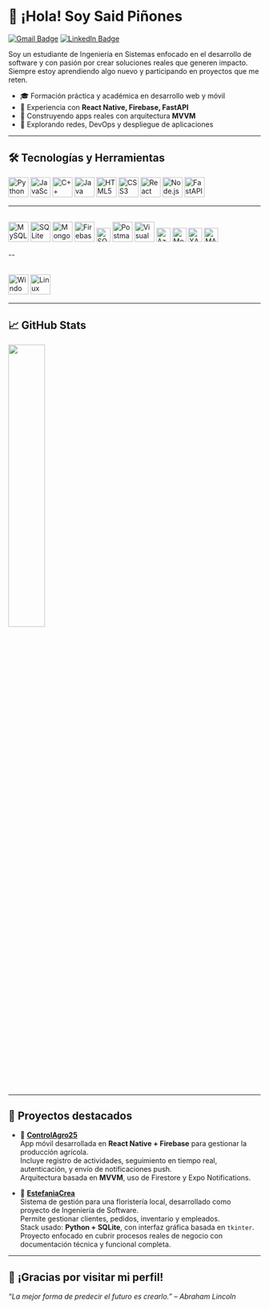 # 👋 ¡Hola! Soy Said Piñones

[![Gmail Badge](https://img.shields.io/badge/Gmail-EA4335.svg?style=for-the-badge&logo=Gmail&logoColor=white)](mailto:ramoszaid5@gmail.com)
[![LinkedIn Badge](https://img.shields.io/badge/LinkedIn-0A66C2?style=for-the-badge&logo=linkedin&logoColor=white)](https://www.linkedin.com/in/rafaelpinones16/)

Soy un estudiante de Ingeniería en Sistemas enfocado en el desarrollo de software y con pasión por crear soluciones reales que generen impacto. Siempre estoy aprendiendo algo nuevo y participando en proyectos que me reten.  

- 🎓 Formación práctica y académica en desarrollo web y móvil  
- 🔧 Experiencia con **React Native, Firebase, FastAPI**  
- 📱 Construyendo apps reales con arquitectura **MVVM**  
- 🚀 Explorando redes, DevOps y despliegue de aplicaciones  

---

## 🛠️ Tecnologías y Herramientas

<div align="left">

<img alt="Python" src="https://cdn.jsdelivr.net/gh/devicons/devicon/icons/python/python-original.svg" width="40px"/>
<img alt="JavaScript" src="https://cdn.jsdelivr.net/gh/devicons/devicon/icons/javascript/javascript-original.svg" width="40px"/>
<img alt="C++" src="https://cdn.jsdelivr.net/gh/devicons/devicon/icons/cplusplus/cplusplus-original.svg" width="40px"/>
<img alt="Java" src="https://cdn.jsdelivr.net/gh/devicons/devicon/icons/java/java-original.svg" width="40px"/>
<img alt="HTML5" src="https://cdn.jsdelivr.net/gh/devicons/devicon/icons/html5/html5-original.svg" width="40px"/>
<img alt="CSS3" src="https://cdn.jsdelivr.net/gh/devicons/devicon/icons/css3/css3-original.svg" width="40px"/>
<img alt="React" src="https://cdn.jsdelivr.net/gh/devicons/devicon/icons/react/react-original.svg" width="40px"/>
<img alt="Node.js" src="https://cdn.jsdelivr.net/gh/devicons/devicon/icons/nodejs/nodejs-original.svg" width="40px"/>
<img alt="FastAPI" src="https://cdn.jsdelivr.net/gh/devicons/devicon/icons/fastapi/fastapi-original.svg" width="40px"/>

---

<br/>

<img alt="MySQL" src="https://cdn.jsdelivr.net/gh/devicons/devicon/icons/mysql/mysql-original.svg" width="40px"/>
<img alt="SQLite" src="https://cdn.jsdelivr.net/gh/devicons/devicon/icons/sqlite/sqlite-original.svg" width="40px"/>
<img alt="MongoDB" src="https://cdn.jsdelivr.net/gh/devicons/devicon/icons/mongodb/mongodb-original.svg" width="40px"/>
<img alt="Firebase" src="https://cdn.jsdelivr.net/gh/devicons/devicon/icons/firebase/firebase-plain.svg" width="40px"/>
<img alt="SQL Server" src="https://img.shields.io/badge/SQL%20Server-CC2927?style=flat-square&logo=microsoftsqlserver&logoColor=white" height="28px"/>
<img alt="Postman" src="https://cdn.jsdelivr.net/gh/devicons/devicon/icons/postman/postman-original.svg" width="40px"/>
<img alt="Visual Studio" src="https://cdn.jsdelivr.net/gh/devicons/devicon/icons/visualstudio/visualstudio-plain.svg" width="40px"/>
<img alt="Azure DevOps" src="https://img.shields.io/badge/Azure_DevOps-0078D7?style=flat-square&logo=azuredevops&logoColor=white" height="28px"/>
<img alt="MongoDB Compass" src="https://img.shields.io/badge/MongoDB_Compass-47A248?style=flat-square&logo=mongodb&logoColor=white" height="28px"/>
<img alt="XAMPP" src="https://img.shields.io/badge/XAMPP-FB7A24?style=flat-square&logo=apache&logoColor=white" height="28px"/>
<img alt="MAMP" src="https://img.shields.io/badge/MAMP-2C3E50?style=flat-square&logo=mamp&logoColor=white" height="28px"/>

--

<br/>

<!-- Sistemas operativos -->
<img alt="Windows" src="https://cdn.jsdelivr.net/gh/devicons/devicon/icons/windows8/windows8-original.svg" width="40px"/>
<img alt="Linux" src="https://cdn.jsdelivr.net/gh/devicons/devicon/icons/linux/linux-original.svg" width="40px"/>

</div>

---

## 📈 GitHub Stats

<img src="https://github-readme-stats.vercel.app/api/top-langs/?username=SaidPR&layout=compact&theme=tokyonight" width="38%" />

---

## 🚧 Proyectos destacados

- 🌱 **[ControlAgro25](https://github.com/SaidPR/ControlAgro25)**  
  App móvil desarrollada en **React Native + Firebase** para gestionar la producción agrícola.  
  Incluye registro de actividades, seguimiento en tiempo real, autenticación, y envío de notificaciones push.  
  Arquitectura basada en **MVVM**, uso de Firestore y Expo Notifications.

- 💐 **[EstefaniaCrea](https://github.com/SaidPR/EstefaniaCrea)**  
  Sistema de gestión para una floristería local, desarrollado como proyecto de Ingeniería de Software.  
  Permite gestionar clientes, pedidos, inventario y empleados.  
  Stack usado: **Python + SQLite**, con interfaz gráfica basada en `tkinter`.  
  Proyecto enfocado en cubrir procesos reales de negocio con documentación técnica y funcional completa.

---

## 🙌 ¡Gracias por visitar mi perfil!

_“La mejor forma de predecir el futuro es crearlo.” – Abraham Lincoln_

